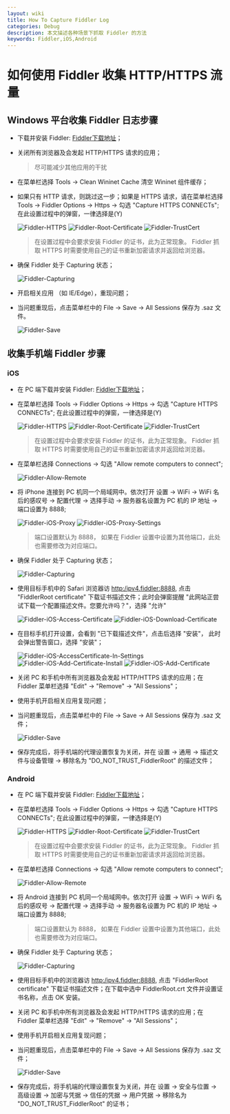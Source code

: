 ```yaml
---
layout: wiki
title: How To Capture Fiddler Log
categories: Debug
description: 本文描述各种场景下抓取 Fiddler 的方法
keywords: Fiddler,iOS,Android
---
```

# 如何使用 Fiddler 收集 HTTP/HTTPS 流量

## Windows 平台收集 Fiddler 日志步骤

- 下载并安装 Fiddler: [Fiddler下载地址](http://www.telerik.com/download/fiddler)；

- 关闭所有浏览器及会发起 HTTP/HTTPS 请求的应用；

  > 尽可能减少其他应用的干扰

- 在菜单栏选择 Tools -> Clean Wininet Cache 清空 Wininet 组件缓存；

- 如果只有 HTTP 请求，则跳过这一步；如果是 HTTPS 请求，请在菜单栏选择 Tools -> Fiddler Options -> Https -> 勾选 "Capture HTTPS CONNECTs"; 在此设置过程中的弹窗，一律选择是(Y)

  ![Fiddler-HTTPS](https://crushonme-1256821258.cos.ap-shanghai.myqcloud.com/Fiddler-HTTPS.png)
  ![Fiddler-Root-Certificate](https://crushonme-1256821258.cos.ap-shanghai.myqcloud.com/Fiddler-Root-Certificate.png)
  ![Fiddler-TrustCert](https://crushonme-1256821258.cos.ap-shanghai.myqcloud.com/Fiddler-TrustCert.png)

  > 在设置过程中会要求安装 Fiddler 的证书，此为正常现象。 Fiddler 抓取 HTTPS 时需要使用自己的证书重新加密请求并返回给浏览器。

- 确保 Fiddler 处于 Capturing 状态；

  ![Fiddler-Capturing](https://crushonme-1256821258.cos.ap-shanghai.myqcloud.com/Fiddler-Capturing.png)

- 开启相关应用 （如 IE/Edge），重现问题；

- 当问题重现后，点击菜单栏中的 File -> Save -> All Sessions 保存为 .saz 文件。

  ![Fiddler-Save](https://crushonme-1256821258.cos.ap-shanghai.myqcloud.com/Fiddler-Save.png)

## 收集手机端 Fiddler 步骤

### iOS

- 在 PC 端下载并安装 Fiddler: [Fiddler下载地址](http://www.telerik.com/download/fiddler)；

- 在菜单栏选择 Tools -> Fiddler Options -> Https -> 勾选 "Capture HTTPS CONNECTs"; 在此设置过程中的弹窗，一律选择是(Y)

  ![Fiddler-HTTPS](https://crushonme-1256821258.cos.ap-shanghai.myqcloud.com/Fiddler-HTTPS.png)
  ![Fiddler-Root-Certificate](https://crushonme-1256821258.cos.ap-shanghai.myqcloud.com/Fiddler-Root-Certificate.png)
  ![Fiddler-TrustCert](https://crushonme-1256821258.cos.ap-shanghai.myqcloud.com/Fiddler-TrustCert.png)
  > 在设置过程中会要求安装 Fiddler 的证书，此为正常现象。 Fiddler 抓取 HTTPS 时需要使用自己的证书重新加密请求并返回给浏览器。

- 在菜单栏选择 Connections -> 勾选 "Allow remote computers to connect";

  ![Fiddler-Allow-Remote](https://crushonme-1256821258.cos.ap-shanghai.myqcloud.com/Fiddler-Allow-Remote.png)

- 将 iPhone 连接到 PC 机同一个局域网中。依次打开 设置 -> WiFi -> WiFi 名后的感叹号 -> 配置代理 -> 选择手动 -> 服务器名设置为 PC 机的 IP 地址 -> 端口设置为 8888;

  ![Fiddler-iOS-Proxy](https://crushonme-1256821258.cos.ap-shanghai.myqcloud.com/Fiddler-iOS-Proxy.jpg)
  ![Fiddler-iOS-Proxy-Settings](https://crushonme-1256821258.cos.ap-shanghai.myqcloud.com/Fiddler-iOS-Proxy-Settings.jpg)
  > 端口设置默认为 8888， 如果在 Fiddler 设置中设置为其他端口，此处也需要修改为对应端口。

- 确保 Fiddler 处于 Capturing 状态；

  ![Fiddler-Capturing](https://crushonme-1256821258.cos.ap-shanghai.myqcloud.com/Fiddler-Capturing.png)
- 使用目标手机中的 Safari 浏览器访 [http:/ipv4.fiddler:8888](http:/ipv4.fiddler:8888), 点击 "FiddlerRoot certificate" 下载证书描述文件；此时会弹窗提醒 "此网站正尝试下载一个配置描述文件。您要允许吗？"，选择 "允许"

  ![Fiddler-iOS-Access-Certificate](https://crushonme-1256821258.cos.ap-shanghai.myqcloud.com/Fiddler-iOS-Access-Certificate.jpg)
  ![Fiddler-iOS-Download-Certificate](https://crushonme-1256821258.cos.ap-shanghai.myqcloud.com/Fiddler-iOS-Download-Certificate.jpg)
- 在目标手机打开设置，会看到 "已下载描述文件"，点击后选择 "安装"， 此时会弹出警告窗口，选择 "安装"；

  ![Fiddler-iOS-AccessCertificate-In-Settings](https://crushonme-1256821258.cos.ap-shanghai.myqcloud.com/Fiddler-iOS-AccessCertificate-In-Settings.jpg)
  ![Fiddler-iOS-Add-Certificate-Install](https://crushonme-1256821258.cos.ap-shanghai.myqcloud.com/Fiddler-iOS-Add-Certificate-Install.jpg)
  ![Fiddler-iOS-Add-Certificate](https://crushonme-1256821258.cos.ap-shanghai.myqcloud.com/Fiddler-iOS-Add-Certificate.jpg)

- 关闭 PC 和手机中所有浏览器及会发起 HTTP/HTTPS 请求的应用；在 Fiddler 菜单栏选择 "Edit" -> "Remove" -> "All Sessions"；

- 使用手机开启相关应用复现问题；

- 当问题重现后，点击菜单栏中的 File -> Save -> All Sessions 保存为 .saz 文件；

  ![Fiddler-Save](https://crushonme-1256821258.cos.ap-shanghai.myqcloud.com/Fiddler-Save.png)
- 保存完成后，将手机端的代理设置恢复为关闭，并在 设置 -> 通用 -> 描述文件与设备管理 -> 移除名为 "DO_NOT_TRUST_FiddlerRoot" 的描述文件；

### Android

- 在 PC 端下载并安装 Fiddler: [Fiddler下载地址](http://www.telerik.com/download/fiddler)；

- 在菜单栏选择 Tools -> Fiddler Options -> Https -> 勾选 "Capture HTTPS CONNECTs"; 在此设置过程中的弹窗，一律选择是(Y)

  ![Fiddler-HTTPS](https://crushonme-1256821258.cos.ap-shanghai.myqcloud.com/Fiddler-HTTPS.png)
  ![Fiddler-Root-Certificate](https://crushonme-1256821258.cos.ap-shanghai.myqcloud.com/Fiddler-Root-Certificate.png)
  ![Fiddler-TrustCert](https://crushonme-1256821258.cos.ap-shanghai.myqcloud.com/Fiddler-TrustCert.png)
  > 在设置过程中会要求安装 Fiddler 的证书，此为正常现象。 Fiddler 抓取 HTTPS 时需要使用自己的证书重新加密请求并返回给浏览器。

- 在菜单栏选择 Connections -> 勾选 "Allow remote computers to connect";

  ![Fiddler-Allow-Remote](https://crushonme-1256821258.cos.ap-shanghai.myqcloud.com/Fiddler-Allow-Remote.png)
- 将 Android 连接到 PC 机同一个局域网中。依次打开 设置 -> WiFi -> WiFi 名后的感叹号 -> 配置代理 -> 选择手动 -> 服务器名设置为 PC 机的 IP 地址 -> 端口设置为 8888;
  > 端口设置默认为 8888， 如果在 Fiddler 设置中设置为其他端口，此处也需要修改为对应端口。

- 确保 Fiddler 处于 Capturing 状态；

  ![Fiddler-Capturing](https://crushonme-1256821258.cos.ap-shanghai.myqcloud.com/Fiddler-Capturing.png)
- 使用目标手机中的浏览器访 [http:/ipv4.fiddler:8888](http:/ipv4.fiddler:8888), 点击 "FiddlerRoot certificate" 下载证书描述文件；在下载中选中 FiddlerRoot.crt 文件并设置证书名称，点击 OK 安装。

- 关闭 PC 和手机中所有浏览器及会发起 HTTP/HTTPS 请求的应用；在 Fiddler 菜单栏选择 "Edit" -> "Remove" -> "All Sessions"；

- 使用手机开启相关应用复现问题；

- 当问题重现后，点击菜单栏中的 File -> Save -> All Sessions 保存为 .saz 文件；

  ![Fiddler-Save](https://crushonme-1256821258.cos.ap-shanghai.myqcloud.com/Fiddler-Save.png)
- 保存完成后，将手机端的代理设置恢复为关闭，并在 设置 -> 安全与位置 -> 高级设置 -> 加密与凭据 -> 信任的凭据 -> 用户凭据 -> 移除名为 "DO_NOT_TRUST_FiddlerRoot" 的证书；
